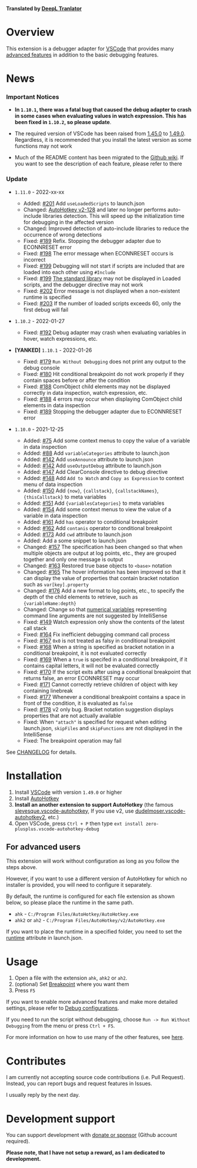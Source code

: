 **Translated by [DeepL Tranlator](https://www.deepl.com/translator)**

# Overview
This extension is a debugger adapter for [VSCode](https://code.visualstudio.com/) that provides many [advanced features](https://github.com/zero-plusplus/vscode-autohotkey-debug/wiki/Features) in addition to the basic debugging features.

# News
### Important Notices
* **In `1.10.1`, there was a fatal bug that caused the debug adapter to crash in some cases when evaluating values in watch expression.
This has been fixed in `1.10.2`, so please update**.

* The required version of VSCode has been raised from [1.45.0](https://code.visualstudio.com/updates/v1_45) to [1.49.0](https://code.visualstudio.com/updates/v1_49). Regardless, it is recommended that you install the latest version as some functions may not work

* Much of the README content has been migrated to the [Github wiki](https://github.com/zero-plusplus/vscode-autohotkey-debug/wiki). If you want to see the description of each feature, please refer to there

### Update
* `1.11.0` - 2022-xx-xx
    * Added: [#201](https://github.com/zero-plusplus/vscode-autohotkey-debug/issues/201) Add `useLoadedScripts` to launch.json
    * Changed: [AutoHotkey v2-128](https://www.autohotkey.com/boards/viewtopic.php?f=37&t=2120&sid=e7d43fe09e912b95ab2d1747a47f8bad&start=80#p385995) and later no longer performs auto-include libraries detection. This will speed up the initialization time for debugging in the affected version
    * Changed: Improved detection of auto-include libraries to reduce the occurrence of wrong detections
    * Fixed: [#189](https://github.com/zero-plusplus/vscode-autohotkey-debug/issues/189) Refix. Stopping the debugger adapter due to ECONNRESET error
    * Fixed: [#198](https://github.com/zero-plusplus/vscode-autohotkey-debug/issues/198) The error message when ECONNRESET occurs is incorrect
    * Fixed: [#199](https://github.com/zero-plusplus/vscode-autohotkey-debug/issues/199) Debugging will not start if scripts are included that are loaded into each other using `#Include`
    * Fixed: [#199](https://github.com/zero-plusplus/vscode-autohotkey-debug/issues/199) [The standard library](https://www.autohotkey.com/docs/Functions.htm#lib) may not be displayed in Loaded scripts, and the debugger directive may not work
    * Fixed: [#202](https://github.com/zero-plusplus/vscode-autohotkey-debug/issues/202) Error message is not displayed when a non-existent runtime is specified
    * Fixed: [#203](https://github.com/zero-plusplus/vscode-autohotkey-debug/issues/203) If the number of loaded scripts exceeds 60, only the first debug will fail

* `1.10.2` - 2022-01-27
    * Fixed: [#192](https://github.com/zero-plusplus/vscode-autohotkey-debug/issues/192) Debug adapter may crash when evaluating variables in hover, watch expressions, etc.

* **[YANKED]** `1.10.1` - 2022-01-26
    * Fixed: [#179](https://github.com/zero-plusplus/vscode-autohotkey-debug/issues/179) `Run Without Debugging` does not print any output to the debug console
    * Fixed: [#180](https://github.com/zero-plusplus/vscode-autohotkey-debug/issues/180) Hit conditional breakpoint do not work properly if they contain spaces before or after the condition
    * Fixed: [#188](https://github.com/zero-plusplus/vscode-autohotkey-debug/issues/188) ComObject child elements may not be displayed correctly in data inspection, watch expression, etc.
    * Fixed: [#188](https://github.com/zero-plusplus/vscode-autohotkey-debug/issues/188) 4 errors may occur when displaying ComObject child elements in data inspection
    * Fixed: [#189](https://github.com/zero-plusplus/vscode-autohotkey-debug/issues/189) Stopping the debugger adapter due to ECONNRESET error


* `1.10.0` - 2021-12-25
    * Added: [#75](https://github.com/zero-plusplus/vscode-autohotkey-debug/issues/75) Add some context menus to copy the value of a variable in data inspection
    * Added: [#88](https://github.com/zero-plusplus/vscode-autohotkey-debug/issues/88) Add `variableCategories` attribute to launch.json
    * Added: [#142](https://github.com/zero-plusplus/vscode-autohotkey-debug/issues/142) Add `useAnnounce` attribute to launch.json
    * Added: [#142](https://github.com/zero-plusplus/vscode-autohotkey-debug/issues/142) Add `useOutputDebug` attribute to launch.json
    * Added: [#147](https://github.com/zero-plusplus/vscode-autohotkey-debug/issues/147) Add ClearConsole directive to debug directive
    * Added: [#148](https://github.com/zero-plusplus/vscode-autohotkey-debug/issues/148) Add `Add to Watch` and `Copy as Expression` to context menu of data inspection
    * Added: [#150](https://github.com/zero-plusplus/vscode-autohotkey-debug/issues/150) Add `{now}`, `{callstack}`, `{callstackNames}`, `{thisCallstack}` to meta variables
    * Added: [#151](https://github.com/zero-plusplus/vscode-autohotkey-debug/issues/151) Add `{variablesCategories}` to meta variables
    * Added: [#154](https://github.com/zero-plusplus/vscode-autohotkey-debug/issues/154) Add some context menus to view the value of a variable in data inspection
    * Added: [#161](https://github.com/zero-plusplus/vscode-autohotkey-debug/issues/161) Add `has` operator to conditional breakpoint
    * Added: [#162](https://github.com/zero-plusplus/vscode-autohotkey-debug/issues/162) Add `contanis` operator to conditional breakpoint
    * Added: [#173](https://github.com/zero-plusplus/vscode-autohotkey-debug/issues/173) Add `cwd` attribute to launch.json
    * Added: Add a some snippet to launch.json
    * Changed: [#157](https://github.com/zero-plusplus/vscode-autohotkey-debug/issues/157) The specification has been changed so that when multiple objects are output at log points, etc., they are grouped together and only one message is output
    * Changed: [#163](https://github.com/zero-plusplus/vscode-autohotkey-debug/issues/163) Restored true base objects to `<base>` notation
    * Changed: [#165](https://github.com/zero-plusplus/vscode-autohotkey-debug/issues/165) The hover information has been improved so that it can display the value of properties that contain bracket notation such as `var[key].property`
    * Changed: [#176](https://github.com/zero-plusplus/vscode-autohotkey-debug/issues/176) Add a new format to log points, etc., to specify the depth of the child elements to retrieve, such as `{variableName:depth}`
    * Changed: Change so that [numerical variables](https://www.autohotkey.com/docs/Variables.htm#CommandLine) representing  command line arguments are not suggested by IntelliSense
    * Fixed: [#149](https://github.com/zero-plusplus/vscode-autohotkey-debug/issues/149) Watch expression only show the contents of the latest call stack
    * Fixed: [#164](https://github.com/zero-plusplus/vscode-autohotkey-debug/issues/164) Fix inefficient debugging command call process
    * Fixed: [#167](https://github.com/zero-plusplus/vscode-autohotkey-debug/issues/167) `0x0` is not treated as falsy in conditional breakpoint
    * Fixed: [#168](https://github.com/zero-plusplus/vscode-autohotkey-debug/issues/168) When a string is specified as bracket notation in a conditional breakpoint, it is not evaluated correctly
    * Fixed: [#169](https://github.com/zero-plusplus/vscode-autohotkey-debug/issues/169) When a `true` is specifed in a conditional breakpoint, if it contains capital letters, it will not be evaluated correctly
    * Fixed: [#170](https://github.com/zero-plusplus/vscode-autohotkey-debug/issues/170) If the script exits after using a conditional breakpoint that returns false, an error ECONNRESET may occur
    * Fixed: [#171](https://github.com/zero-plusplus/vscode-autohotkey-debug/issues/171) Cannot correctly retrieve children of object with key containing linebreak
    * Fixed: [#177](https://github.com/zero-plusplus/vscode-autohotkey-debug/issues/177) Whenever a conditional breakpoint contains a space in front of the condition, it is evaluated as `false`
    * Fixed: [#178](https://github.com/zero-plusplus/vscode-autohotkey-debug/issues/178) v2 only bug. Bracket notation suggestion displays properties that are not actually available
    * Fixed: When `"attach"` is specified for request when editing launch.json, `skipFiles` and `skipFunctions` are not displayed in the IntelliSense
    * Fixed: The breakpoint operation may fail

See [CHANGELOG](CHANGELOG.md) for details.

# Installation
1. Install [VSCode](https://code.visualstudio.com/) with version `1.49.0` or higher
2. Install [AutoHotkey](https://www.autohotkey.com/)
3. **Install an another extension to support AutoHotkey** (the famous [slevesque.vscode-autohotkey](https://marketplace.visualstudio.com/items?itemName=slevesque.vscode-autohotkey), If you use v2, use [dudelmoser.vscode-autohotkey2](https://marketplace.visualstudio.com/items?itemName=dudelmoser.vscode-autohotkey2), etc.)
4. Open VSCode, press `Ctrl + P` then type `ext install zero-plusplus.vscode-autohotkey-debug`

## For advanced users
This extension will work without configuration as long as you follow the steps above.

However, if you want to use a different version of AutoHotkey for which no installer is provided, you will need to configure it separately.

By default, the runtime is configured for each file extension as shown below, so please place the runtime in the same path.
* `ahk` - `C:/Program Files/AutoHotkey/AutoHotkey.exe`
* `ahk2` or `ah2` - `C:/Program Files/AutoHotkey/v2/AutoHotkey.exe`

If you want to place the runtime in a specified folder, you need to set the [runtime](https://github.com/zero-plusplus/vscode-autohotkey-debug/wiki/Launch-Mode) attribute in launch.json.

# Usage
1. Open a file with the extension `ahk`, `ahk2` or `ah2`.
2. (optional) Set [Breakpoint](https://github.com/zero-plusplus/vscode-autohotkey-debug/wiki/Breakpoint) where you want them
3. Press `F5`

If you want to enable more advanced features and make more detailed settings, please refer to [Debug configurations](https://github.com/zero-plusplus/vscode-autohotkey-debug/wiki/Debug-configurations).

If you need to run the script without debugging, choose `Run -> Run Without Debugging` from the menu or press `Ctrl + F5`.

For more information on how to use many of the other features, see [here](https://github.com/zero-plusplus/vscode-autohotkey-debug/wiki).

# Contributes
I am currently not accepting source code contributions (i.e. Pull Request). Instead, you can report bugs and request features in Issues.

I usually reply by the next day.

# Development support
You can support development with [donate or sponsor](https://github.com/sponsors/zero-plusplus) (Github account required).

**Please note, that I have not setup a reward, as I am dedicated to development.**